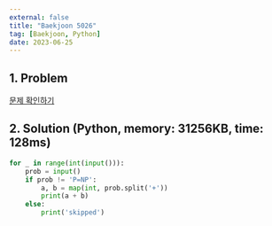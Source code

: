 ```yaml
---
external: false
title: "Baekjoon 5026"
tag: [Baekjoon, Python]
date: 2023-06-25
---
```


## 1. Problem

[문제 확인하기](https://www.acmicpc.net/problem/5026)

## 2. Solution (Python, memory: 31256KB, time: 128ms)

```python
for _ in range(int(input())):
    prob = input()
    if prob != 'P=NP':
        a, b = map(int, prob.split('+'))
        print(a + b)
    else:
        print('skipped')
```
